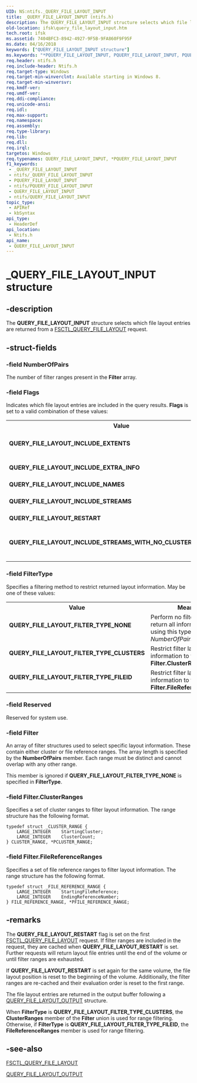 ```yaml
---
UID: NS:ntifs._QUERY_FILE_LAYOUT_INPUT
title: _QUERY_FILE_LAYOUT_INPUT (ntifs.h)
description: The QUERY_FILE_LAYOUT_INPUT structure selects which file layout entries are returned from a FSCTL_QUERY_FILE_LAYOUT request.
old-location: ifsk\query_file_layout_input.htm
tech.root: ifsk
ms.assetid: 7404BFC3-8942-4927-9F5B-9FA860F9F95F
ms.date: 04/16/2018
keywords: ["QUERY_FILE_LAYOUT_INPUT structure"]
ms.keywords: "*PQUERY_FILE_LAYOUT_INPUT, PQUERY_FILE_LAYOUT_INPUT, PQUERY_FILE_LAYOUT_INPUT structure pointer [Installable File System Drivers], QUERY_FILE_LAYOUT_FILTER_TYPE_CLUSTERS, QUERY_FILE_LAYOUT_FILTER_TYPE_FILEID, QUERY_FILE_LAYOUT_FILTER_TYPE_NONE, QUERY_FILE_LAYOUT_INCLUDE_EXTENTS, QUERY_FILE_LAYOUT_INCLUDE_EXTRA_INFO, QUERY_FILE_LAYOUT_INCLUDE_NAMES, QUERY_FILE_LAYOUT_INCLUDE_STREAMS, QUERY_FILE_LAYOUT_INCLUDE_STREAMS_WITH_NO_CLUSTERS_ALLOCATED, QUERY_FILE_LAYOUT_INPUT, QUERY_FILE_LAYOUT_INPUT structure [Installable File System Drivers], QUERY_FILE_LAYOUT_RESTART, _QUERY_FILE_LAYOUT_INPUT, ifsk.query_file_layout_input, ntifs/PQUERY_FILE_LAYOUT_INPUT, ntifs/QUERY_FILE_LAYOUT_INPUT"
req.header: ntifs.h
req.include-header: Ntifs.h
req.target-type: Windows
req.target-min-winverclnt: Available starting in Windows 8.
req.target-min-winversvr: 
req.kmdf-ver: 
req.umdf-ver: 
req.ddi-compliance: 
req.unicode-ansi: 
req.idl: 
req.max-support: 
req.namespace: 
req.assembly: 
req.type-library: 
req.lib: 
req.dll: 
req.irql: 
targetos: Windows
req.typenames: QUERY_FILE_LAYOUT_INPUT, *PQUERY_FILE_LAYOUT_INPUT
f1_keywords:
 - _QUERY_FILE_LAYOUT_INPUT
 - ntifs/_QUERY_FILE_LAYOUT_INPUT
 - PQUERY_FILE_LAYOUT_INPUT
 - ntifs/PQUERY_FILE_LAYOUT_INPUT
 - QUERY_FILE_LAYOUT_INPUT
 - ntifs/QUERY_FILE_LAYOUT_INPUT
topic_type:
 - APIRef
 - kbSyntax
api_type:
 - HeaderDef
api_location:
 - Ntifs.h
api_name:
 - QUERY_FILE_LAYOUT_INPUT
---
```


# _QUERY_FILE_LAYOUT_INPUT structure


## -description

The <b>QUERY_FILE_LAYOUT_INPUT</b> structure selects which file layout entries are returned from a <a href="https://docs.microsoft.com/windows-hardware/drivers/ifs/fsctl-query-file-layout">FSCTL_QUERY_FILE_LAYOUT</a> request.

## -struct-fields

### -field NumberOfPairs

The number of filter ranges present in the <b>Filter</b> array.

### -field Flags

Indicates which file layout entries are included in the query results. <b>Flags</b> is set to a valid combination of these values:

<table>
<tr>
<th>Value</th>
<th>Meaning</th>
</tr>
<tr>
<td width="40%"><a id="QUERY_FILE_LAYOUT_INCLUDE_EXTENTS"></a><a id="query_file_layout_include_extents"></a><dl>
<dt><b>QUERY_FILE_LAYOUT_INCLUDE_EXTENTS</b></dt>
</dl>
</td>
<td width="60%">
Stream extent entries are included in the query results. To use this flag, the <b>QUERY_FILE_LAYOUT_INCLUDE_STREAMS</b> flag must also be set.

</td>
</tr>
<tr>
<td width="40%"><a id="QUERY_FILE_LAYOUT_INCLUDE_EXTRA_INFO"></a><a id="query_file_layout_include_extra_info"></a><dl>
<dt><b>QUERY_FILE_LAYOUT_INCLUDE_EXTRA_INFO</b></dt>
</dl>
</td>
<td width="60%">
Extra file information name entries are included in the query results.

</td>
</tr>
<tr>
<td width="40%"><a id="QUERY_FILE_LAYOUT_INCLUDE_NAMES"></a><a id="query_file_layout_include_names"></a><dl>
<dt><b>QUERY_FILE_LAYOUT_INCLUDE_NAMES</b></dt>
</dl>
</td>
<td width="60%">
File name entries are included in the query results.

</td>
</tr>
<tr>
<td width="40%"><a id="QUERY_FILE_LAYOUT_INCLUDE_STREAMS"></a><a id="query_file_layout_include_streams"></a><dl>
<dt><b>QUERY_FILE_LAYOUT_INCLUDE_STREAMS</b></dt>
</dl>
</td>
<td width="60%">
File stream entries are included in the query results.

</td>
</tr>
<tr>
<td width="40%"><a id="QUERY_FILE_LAYOUT_RESTART"></a><a id="query_file_layout_restart"></a><dl>
<dt><b>QUERY_FILE_LAYOUT_RESTART</b></dt>
</dl>
</td>
<td width="60%">
Reset the file  layout entry iterator to the beginning of the volume.

</td>
</tr>
<tr>
<td width="40%"><a id="QUERY_FILE_LAYOUT_INCLUDE_STREAMS_WITH_NO_CLUSTERS_ALLOCATED"></a><a id="query_file_layout_include_streams_with_no_clusters_allocated"></a><dl>
<dt><b>QUERY_FILE_LAYOUT_INCLUDE_STREAMS_WITH_NO_CLUSTERS_ALLOCATED</b></dt>
</dl>
</td>
<td width="60%">
Include entries for resident streams and unallocated attributes. To use this flag, the <b>QUERY_FILE_LAYOUT_INCLUDE_STREAMS</b> flag must also be set.

</td>
</tr>
</table>

### -field FilterType

Specifies a filtering method to restrict returned layout information. May be one of these values:

<table>
<tr>
<th>Value</th>
<th>Meaning</th>
</tr>
<tr>
<td width="40%"><a id="QUERY_FILE_LAYOUT_FILTER_TYPE_NONE"></a><a id="query_file_layout_filter_type_none"></a><dl>
<dt><b>QUERY_FILE_LAYOUT_FILTER_TYPE_NONE</b></dt>
</dl>
</td>
<td width="60%">
Perform no filtering and return all information. When using this type, <i>NumberOfPairs</i> must be 0.

</td>
</tr>
<tr>
<td width="40%"><a id="QUERY_FILE_LAYOUT_FILTER_TYPE_CLUSTERS"></a><a id="query_file_layout_filter_type_clusters"></a><dl>
<dt><b>QUERY_FILE_LAYOUT_FILTER_TYPE_CLUSTERS</b></dt>
</dl>
</td>
<td width="60%">
Restrict filter layout information to the ranges in <b>Filter.ClusterRanges</b>.

</td>
</tr>
<tr>
<td width="40%"><a id="QUERY_FILE_LAYOUT_FILTER_TYPE_FILEID"></a><a id="query_file_layout_filter_type_fileid"></a><dl>
<dt><b>QUERY_FILE_LAYOUT_FILTER_TYPE_FILEID</b></dt>
</dl>
</td>
<td width="60%">
Restrict filter layout information to the ranges in <b>Filter.FileReferenceRanges</b>.

</td>
</tr>
</table>

### -field Reserved

Reserved for system use.

### -field Filter

An array of filter structures used to select specific layout information. These contain either cluster or file reference ranges. The array length is specified by the <b>NumberOfPairs</b> member. Each range must be distinct and cannot overlap with any other range.

This member is ignored if <b>QUERY_FILE_LAYOUT_FILTER_TYPE_NONE</b> is specified in <b>FilterType</b>.

### -field Filter.ClusterRanges

Specifies a set of cluster ranges to filter layout information. The range structure has the following format.



```
typedef struct _CLUSTER_RANGE {
    LARGE_INTEGER    StartingCluster;
    LARGE_INTEGER    ClusterCount;
} CLUSTER_RANGE, *PCLUSTER_RANGE;
```


### -field Filter.FileReferenceRanges

Specifies a set of file reference ranges to filter layout information. The range structure has the following format.



```
typedef struct _FILE_REFERENCE_RANGE {
    LARGE_INTEGER    StartingFileReference;
    LARGE_INTEGER    EndingReferenceNumber;
} FILE_REFERENCE_RANGE, *PFILE_REFERENCE_RANGE;
```


## -remarks

The <b>QUERY_FILE_LAYOUT_RESTART</b> flag is set on the first <a href="https://docs.microsoft.com/windows-hardware/drivers/ifs/fsctl-query-file-layout">FSCTL_QUERY_FILE_LAYOUT</a> request. If filter ranges are included in the request, they are cached when <b>QUERY_FILE_LAYOUT_RESTART</b> is set. Further requests will return layout file entries until the end of the volume or until filter ranges are exhausted.

If <b>QUERY_FILE_LAYOUT_RESTART</b> is set again for the same volume, the file layout position is reset to the beginning of the volume. Additionally, the filter ranges are re-cached and their  evaluation order is reset to the first range. 

The file layout entries are returned in the output buffer following a <a href="https://docs.microsoft.com/windows-hardware/drivers/ddi/ntifs/ns-ntifs-_query_file_layout_output">QUERY_FILE_LAYOUT_OUTPUT</a> structure.

When <b>FilterType</b> is <b>QUERY_FILE_LAYOUT_FILTER_TYPE_CLUSTERS</b>, the <b>ClusterRanges</b> member of the <b>Filter</b> union is used for range filtering. Otherwise, if <b>FilterType</b> is <b>QUERY_FILE_LAYOUT_FILTER_TYPE_FILEID</b>, the <b>FileReferenceRanges</b> member is used for range filtering.

## -see-also

<a href="https://docs.microsoft.com/windows-hardware/drivers/ifs/fsctl-query-file-layout">FSCTL_QUERY_FILE_LAYOUT</a>



<a href="https://docs.microsoft.com/windows-hardware/drivers/ddi/ntifs/ns-ntifs-_query_file_layout_output">QUERY_FILE_LAYOUT_OUTPUT</a>

